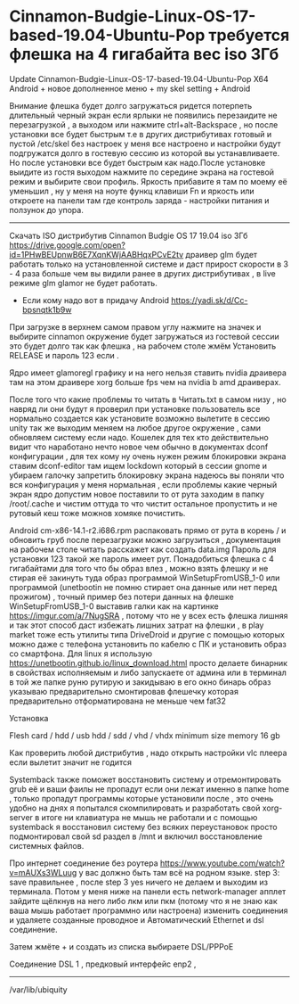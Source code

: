 # Cinnamon-Budgie-Linux-OS-17-based-19.04-Ubuntu-Pop требуется флешка на 4 гигабайта вес iso 3Гб 

Update Cinnamon-Budgie-Linux-OS-17-based-19.04-Ubuntu-Pop X64 Android + новое дополненное меню + my skel setting + Android

Внимание флешка будет долго загружаться ридется потерпеть длительный черный экран если ярлыки не появились перезаидите не перезагрузкой , а выходом или нажмите ctrl+alt-Backspace , но после установки все будет быстрым т.е в других дистрибутивах готовый и пустой /etc/skel без настроек у меня все настроено и настройки будут подгружатся долго в гостевую сессию из которой вы устанавливаете. Но после установки все будет быстрым как надо.После установке выидите из гостя выходом нажмите по середине экрана на гостевой режим и выбирите свои профиль.
Яркость прибавите я там по моему её уменьшил , ну у меня на ноуте функц клавиши Fn и яркость или откроете на панели там где контроль заряда - настройки питания и ползунок до упора.

______________________________________________________________________________________________________________________

Скачать ISO дистрибутив Cinnamon Budgie OS 17 19.04 iso 3Гб https://drive.google.com/open?id=1PHwBEUpnwB6E7XqnKWjAABHqxPCvE2tv  драивер glm будет работать только на установленной системе и даст прирост скорости в 3 - 4 раза больше чем вы видили ранее в других дистрибутивах , в live режиме glm glamor не будет работать.


+ Если кому надо вот в придачу Android https://yadi.sk/d/Cc-bpsnqtk1b9w

При загрузке в верхнем самом правом углу нажмите на значек и выбирите cinnamon окружение будет загружаться из гостевой сессии это будет долго так как флешка , на рабочем столе жмём Установить RELEASE и пароль 123 если .

Ядро имеет glamoregl графику и на него нельзя ставить nvidia драивера там на этом драивере xorg больше fps чем на nvidia b amd драиверах.

После того что какие проблемы то читать в Читать.txt в самом низу , но навряд ли они будут я проверил при установке пользователь все нормально создается как установите возможно вылетите в сессию unity так же выходим меняем на любое другое окружение , сами обновляем систему если надо. Кошелек для тех кто действительно видит что наработано нечто новое чем обычно в документах dconf 
конфигурации , для тех кому ну очень нужен режим блокировки экрана ставим dconf-editor там ищем lockdown который в сессии gnome и убираем галочку запретить блокировку экрана надеюсь вы поняли что вся конфигурация у меня нормальная , если проблемы 
какие черный экран ядро допустим новое поставили то от рута заходим в папку /root/.cache и чистим оттуда то что чистит остальное пропустить и не рутовый кеш тоже можнов хомяке почистить.


Android cm-x86-14.1-r2.i686.rpm распаковать прямо от рута в корень / и обновить груб после перезагрузки можно загрузиться , документация на рабочем столе читать расскажет как создать data.img
Пароль для установки 123 такой же пароль имеет рут. 
Понадобиться флешка с 4 гигабайтами для того что бы образ влез , 
можно взять флешку и не стирая её закинуть туда образ программой WinSetupFromUSB_1-0 
или программой (unetbootin не помню стирает она данные или нет перед прожигом) , 
точный пример без потери данных на флешке WinSetupFromUSB_1-0 выставив галки 
как на картинке https://imgur.com/a/7NugSRA , потому что не у всех есть флешка лишняя и так этот способ даст избежать лишних затрат на флешки , 
в play market тоже есть утилиты типа DriveDroid и другие с помощью которых можно 
даже с телефона установить по кабелю с ПК и установить образ со смартфона.
Для linux я использую https://unetbootin.github.io/linux_download.html просто делаете бинарник в свойствах
исполняемым и либо запускаете от админа или в терминал в той же папке руню рутирую и закидываю в его окно бинарь 
образ указываю предварительно смонтировав флешечку которая предварительно отформатирована не меньше чем fat32

Установка 

Flesh card / hdd / usb hdd / sdd / vhd / vhdx minimum size memory 16 gb

Как проверить любой дистрибутив , надо открыть настройки vlc плеера если вылетит значит не годится

Systemback также поможет восстановить систему и отремонтировать grub её и ваши фаилы не пропадут 
если они лежат именно в папке home , только пропадут программы которые установили после , это очень 
удобно на днях я попытался скомпилировать и разработать свой xorg-server в итоге ни клавиатура не 
мышь не работали и с помощью systemback я восстановил систему без всяких переустановок просто подмонтировал 
свой sd раздел в /mnt и включил восстановление системных файлов.

Про интернет соединение без роутера https://www.youtube.com/watch?v=mAUXs3WLuug у вас должно быть там всё на родном языке.
step 3: save правильнее , после step 3 yes ничего не делаем и выходим из терминала.
Потом у меня ниже на панели есть network-manager апплет зайдите щёлкнув на него либо лкм или пкм (потому что я не знаю как ваша мышь работает программно или настроена) изменить соединения и удаляете созданные проводное и Автоматический Ethernet и dsl соединение.

Затем жмёте + и создать из списка выбираете DSL/PPPoE

Соединение DSL 1 , 
предковый интерфейс enp2 , 

___________________________________________________________________________________________________________

/var/lib/ubiquity
